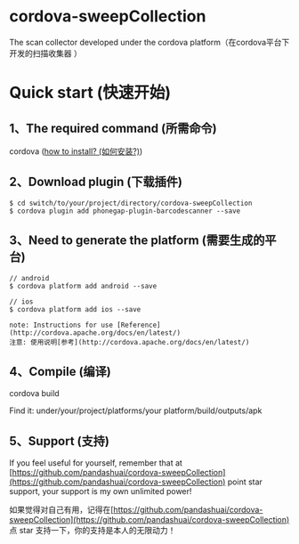 # cordova-sweepCollection
The scan collector developed under the cordova platform（在cordova平台下开发的扫描收集器 ）

# Quick start (快速开始)

## 1、The required command (所需命令)

 cordova   ([how to install? (如何安装?)](http://cordova.apache.org))

## 2、Download plugin (下载插件)

```
$ cd switch/to/your/project/directory/cordova-sweepCollection
$ cordova plugin add phonegap-plugin-barcodescanner --save
```

## 3、Need to generate the platform (需要生成的平台)

```
// android
$ cordova platform add android --save

// ios
$ cordova platform add ios --save

note: Instructions for use [Reference](http://cordova.apache.org/docs/en/latest/)
注意: 使用说明[参考](http://cordova.apache.org/docs/en/latest/)
```

## 4、Compile (编译)

cordova build

Find it:  under/your/project/platforms/your platform/build/outputs/apk


## 5、Support (支持)

If you feel useful for yourself, remember that at [https://github.com/pandashuai/cordova-sweepCollection](https://github.com/pandashuai/cordova-sweepCollection) point star support, your support is my own unlimited power!

如果觉得对自己有用，记得在[https://github.com/pandashuai/cordova-sweepCollection](https://github.com/pandashuai/cordova-sweepCollection) 点 star 支持一下，你的支持是本人的无限动力！
